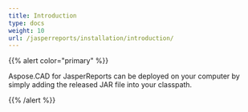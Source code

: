 ```yaml
---
title: Introduction
type: docs
weight: 10
url: /jasperreports/installation/introduction/
---
```


{{% alert color="primary" %}}

Aspose.CAD for JasperReports can be deployed on your computer by simply adding the released JAR file into your classpath.

{{% /alert %}}
